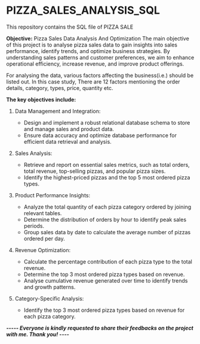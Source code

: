 # PIZZA_SALES_ANALYSIS_SQL

This repository contains the SQL file of PIZZA SALE 

**Objective:** Pizza Sales Data Analysis And Optimization
The main objective of this project is to analyse pizza sales data to gain insights into sales performance, identify trends, and optimize business strategies. By understanding sales patterns and customer preferences, we aim to enhance operational efficiency, increase revenue, and improve product offerings. 

For analysing the data, various factors affecting the business(i.e.) should be listed out.
In this case study, 
There are 12 factors mentioning the order details, category, types, price, quantity etc.

**The key objectives include:**

1. Data Management and Integration:
   - Design and implement a robust relational database schema to store and manage sales and product data.
   - Ensure data accuracy and optimize database performance for efficient data retrieval and analysis.

2. Sales Analysis:
   - Retrieve and report on essential sales metrics, such as total orders, total revenue, top-selling pizzas, and popular pizza sizes.
   - Identify the highest-priced pizzas and the top 5 most ordered pizza types.

3. Product Performance Insights:
   - Analyze the total quantity of each pizza category ordered by joining relevant tables.
   - Determine the distribution of orders by hour to identify peak sales periods.
   - Group sales data by date to calculate the average number of pizzas ordered per day.

4. Revenue Optimization:
   - Calculate the percentage contribution of each pizza type to the total revenue.
   - Determine the top 3 most ordered pizza types based on revenue.
   - Analyse cumulative revenue generated over time to identify trends and growth patterns.

5. Category-Specific Analysis:
   - Identify the top 3 most ordered pizza types based on revenue for each pizza category.


***----- Everyone is kindly requested to share their feedbacks on the project with me. Thank you! ----***
